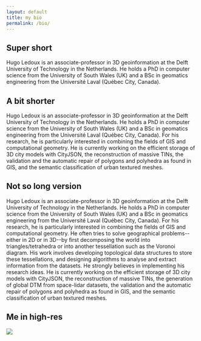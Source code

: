 ```yaml
---
layout: default
title: my bio
permalink: /bio/
---
```


## Super short

Hugo Ledoux is an associate-professor in 3D geoinformation at the Delft University of Technology in the Netherlands. He holds a PhD in computer science from the University of South Wales (UK) and a BSc in geomatics engineering from the Université Laval (Québec City, Canada).


## A bit shorter

Hugo Ledoux is an associate-professor in 3D geoinformation at the Delft University of Technology in the Netherlands. He holds a PhD in computer science from the University of South Wales (UK) and a BSc in geomatics engineering from the Université Laval (Québec City, Canada). For his research, he is particularly interested in combining the fields of GIS and computational geometry. He is currently working on the efficient storage of 3D city models with CityJSON, the reconstruction of massive TINs, the validation and the automatic repair of polygons and polyhedra as found in GIS, and the semantic classification of urban textured meshes.


## Not so long version

Hugo Ledoux is an associate-professor in 3D geoinformation at the Delft University of Technology in the Netherlands. He holds a PhD in computer science from the University of South Wales (UK) and a BSc in geomatics engineering from the Université Laval (Québec City, Canada). For his research, he is particularly interested in combining the fields of GIS and computational geometry. He often tries to solve geographical problems--either in 2D or in 3D--by first decomposing the world into triangles/tetrahedra or into another tessellation such as the Voronoi diagram. His work involves developing topological data structures to store these tessellations, and designing algorithms to analyse and extract information from the datasets. He strongly believes in implementing his research ideas. He is currently working on the efficient storage of 3D city models with CityJSON, the reconstruction of massive TINs, the generation of global DTM from space-lidar datasets, the validation and the automatic repair of polygons and polyhedra as found in GIS, and the semantic classification of urban textured meshes.


## Me in high-res 

<img src="{{ site.baseurl }}/img/me_highres.jpg">